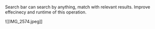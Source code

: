 Search bar can search by anything, match with relevant results. Improve effecinecy and runtime of this operation.

![[IMG_2574.jpeg]]